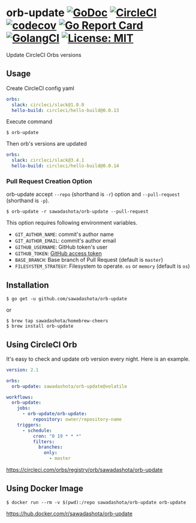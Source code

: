 orb-update [![GoDoc](https://godoc.org/github.com/sawadashota/orb-update?status.svg)](https://godoc.org/github.com/sawadashota/orb-update) [![CircleCI](https://circleci.com/gh/sawadashota/orb-update.svg?style=svg)](https://circleci.com/gh/sawadashota/orb-update) [![codecov](https://codecov.io/gh/sawadashota/orb-update/branch/master/graph/badge.svg)](https://codecov.io/gh/sawadashota/orb-update) [![Go Report Card](https://goreportcard.com/badge/github.com/sawadashota/orb-update)](https://goreportcard.com/report/github.com/sawadashota/orb-update) [![GolangCI](https://golangci.com/badges/github.com/sawadashota/orb-update.svg)](https://golangci.com/r/github.com/sawadashota/orb-update) [![License: MIT](https://img.shields.io/badge/License-MIT-yellow.svg)](https://opensource.org/licenses/MIT)
===

Update CircleCI Orbs versions

Usage
---

Create CircleCI config yaml

```yaml
orbs:
  slack: circleci/slack@1.0.0
  hello-build: circleci/hello-build@0.0.13
```

Execute command

```
$ orb-update
```

Then orb's versions are updated

```yaml
orbs:
  slack: circleci/slack@3.4.1
  hello-build: circleci/hello-build@0.0.14
```

### Pull Request Creation Option

orb-update accept `--repo` (shorthand is `-r`) option and `--pull-request` (shorthand is `-p`).

```
$ orb-update -r sawadashota/orb-update --pull-request
```

This option requires following environment variables.

* `GIT_AUTHOR_NAME`: commit's author name
* `GIT_AUTHOR_EMAIL`: commit's author email
* `GITHUB_USERNAME`: GitHub token's user
* `GITHUB_TOKEN`: [GitHub access token](https://github.com/settings/tokens/new?scopes=repo&description=Octotree%20browser%20extension)
* `BASE_BRANCH`: Base branch of Pull Request (default is `master`)
* `FILESYSTEM_STRATEGY`: Filesystem to operate. `os` or `memory` (default is `os`)

Installation
---

```
$ go get -u github.com/sawadashota/orb-update
```

or 

```
$ brew tap sawadashota/homebrew-cheers
$ brew install orb-update
```

Using CircleCI Orb
---

It's easy to check and update orb version every night. Here is an example.

```yaml
version: 2.1

orbs:
  orb-update: sawadashota/orb-update@volatile

workflows:
  orb-update:
    jobs:
      - orb-update/orb-update:
          repository: owner/repository-name
    triggers:
      - schedule:
          cron: "0 19 * * *"
          filters:
            branches:
              only:
                - master
```

https://circleci.com/orbs/registry/orb/sawadashota/orb-update

Using Docker Image
---

```
$ docker run --rm -v $(pwd):/repo sawadashota/orb-update orb-update
```

https://hub.docker.com/r/sawadashota/orb-update